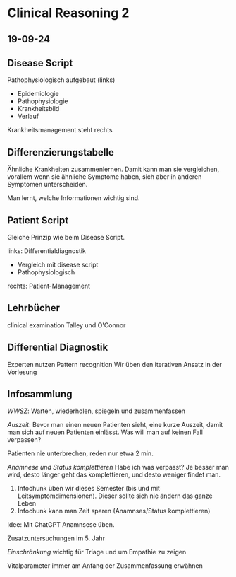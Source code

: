 # Clinical Reasoning 2

## 19-09-24

## Disease Script

Pathophysiologisch aufgebaut (links)
- Epidemiologie
- Pathophysiologie
- Krankheitsbild
- Verlauf

Krankheitsmanagement steht rechts


## Differenzierungstabelle

Ähnliche Krankheiten zusammenlernen. Damit kann man sie vergleichen, vorallem wenn sie ähnliche Symptome haben, sich aber in anderen Symptomen unterscheiden.

Man lernt, welche Informationen wichtig sind. 


## Patient Script

Gleiche Prinzip wie beim Disease Script.

links: Differentialdiagnostik
- Vergleich mit disease script
- Pathophysiologisch

rechts: Patient-Management


## Lehrbücher

clinical examination
Talley und O'Connor

## Differential Diagnostik

Experten nutzen Pattern recognition 
Wir üben den iterativen Ansatz in der Vorlesung

## Infosammlung

*WWSZ*: Warten, wiederholen, spiegeln und zusammenfassen

*Auszeit*: Bevor man einen neuen Patienten sieht, eine kurze Auszeit, damit man sich auf neuen Patienten einlässt. Was will man auf keinen Fall verpassen?

Patienten nie unterbrechen, reden nur etwa 2 min.

*Anamnese und Status komplettieren* Habe ich was verpasst? Je besser man wird, desto länger geht das komplettieren, und desto weniger findet man.

1. Infochunk üben wir dieses Semester (bis und mit Leitsymptomdimensionen). Dieser sollte sich nie ändern das ganze Leben
2. Infochunk kann man Zeit sparen (Anamnses/Status komplettieren)

Idee: Mit ChatGPT Anamnsese üben. 

Zusatzuntersuchungen im 5. Jahr

*Einschränkung* wichtig für Triage und um Empathie zu zeigen

Vitalparameter immer am Anfang der Zusammenfassung erwähnen

